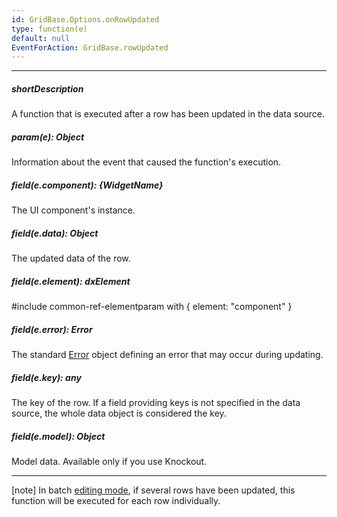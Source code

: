 ```yaml
---
id: GridBase.Options.onRowUpdated
type: function(e)
default: null
EventForAction: GridBase.rowUpdated
---
```

---
##### shortDescription
A function that is executed after a row has been updated in the data source.

##### param(e): Object
Information about the event that caused the function's execution.

##### field(e.component): {WidgetName}
The UI component's instance.

##### field(e.data): Object
The updated data of the row.

##### field(e.element): dxElement
#include common-ref-elementparam with { element: "component" }

##### field(e.error): Error
The standard <a href="https://developer.mozilla.org/en-US/docs/Web/JavaScript/Reference/Global_Objects/Error" target="_blank">Error</a> object defining an error that may occur during updating.

##### field(e.key): any
The key of the row. If a field providing keys is not specified in the data source, the whole data object is considered the key.

##### field(e.model): Object
Model data. Available only if you use Knockout.

---
[note] In batch [editing mode](/api-reference/10%20UI%20Widgets/GridBase/1%20Configuration/editing/mode.md '{basewidgetpath}/Configuration/editing/#mode'), if several rows have been updated, this function will be executed for each row individually.